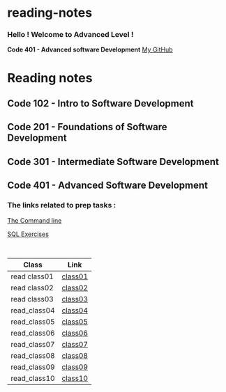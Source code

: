 # reading-notes

### Hello ! Welcome to Advanced Level !
**Code 401 - Advanced software Development**
[My GitHub](https://github.com/Raghdsmadi)
<h1>Reading notes</h1>

<h2> Code 102 - Intro to Software Development </h2>
<h2> Code 201 - Foundations of Software Development </h2>
<h2> Code 301 - Intermediate Software Development </h2>
<h2> Code 401 - Advanced Software Development </h2>

### The links related to prep tasks :

[The Command line](./commandLine.md) <br>

[SQL Exercises](./SQL-exercises.md) <br>

<br>


 
 | **Class**    | **Link**    |
|--------------|-------------|
| read class01 | [class01](https://github.com/Raghdsmadi/reading-notes/tree/main/class01) 
| read class02 | [class02](https://github.com/Raghdsmadi/reading-notes/tree/main/class02)
| read class03 |[class03](./class03)
| read_class04 | [class04](./class04)
| read_class05 | [class05](./class05)
| read_class06 | [class06](./class06)
| read_class07 | [class07](./class07)
| read_class08 | [class08](./class08)
| read_class09 | [class09](./class09)
| read_class10 | [class10](./class10)
